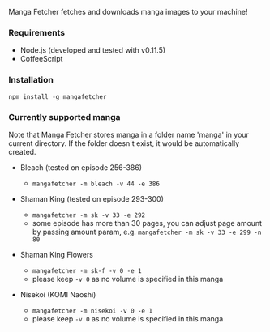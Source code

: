 Manga Fetcher fetches and downloads manga images to your machine!

### Requirements

- Node.js (developed and tested with v0.11.5)
- CoffeeScript

### Installation
`npm install -g mangafetcher`

### Currently supported manga

Note that Manga Fetcher stores manga in a folder name 'manga' in your current directory.
If the folder doesn't exist, it would be automatically created.

- Bleach (tested on episode 256-386)
  - `mangafetcher -m bleach -v 44 -e 386`

- Shaman King (tested on episode 293-300)
  - `mangafetcher -m sk -v 33 -e 292`
  - some episode has more than 30 pages,
    you can adjust page amount by passing amount param,
    e.g. `mangafetcher -m sk -v 33 -e 299 -n 80`

- Shaman King Flowers
  - `mangafetcher -m sk-f -v 0 -e 1`
  - please keep `-v 0` as no volume is specified in this manga

- Nisekoi (KOMI Naoshi)
  - `mangafetcher -m nisekoi -v 0 -e 1`
  - please keep `-v 0` as no volume is specified in this manga
